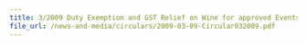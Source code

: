 ```yaml
---
title: 3/2009 Duty Exemption and GST Relief on Wine for approved Events
file_url: /news-and-media/circulars/2009-03-09-Circular032009.pdf
---
```

